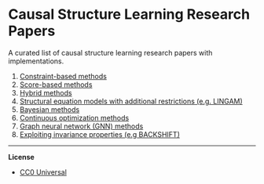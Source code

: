 # Causal Structure Learning Research Papers

A curated list of causal structure learning research papers with implementations.


1. [Constraint-based methods](https://github.com/fritzbayer/Causal-Discovery-Research-Papers/blob/master/chapters/constraint-based.md)  
2. [Score-based methods](https://github.com/fritzbayer/Causal-Discovery-Research-Papers/blob/master/chapters/score-based.md)  
3. [Hybrid methods](https://github.com/fritzbayer/Causal-Discovery-Research-Papers/blob/master/chapters/hybrid.md)  
4. [Structural equation models with additional restrictions (e.g. LINGAM)](https://github.com/fritzbayer/Causal-Discovery-Research-Papers/blob/master/chapters/additional-restrictions.md)  
5. [Bayesian methods](https://github.com/fritzbayer/Causal-Discovery-Research-Papers/blob/master/chapters/bayesian-methods.md)
6. [Continuous optimization methods](https://github.com/fritzbayer/Causal-Discovery-Research-Papers/blob/master/chapters/continuous-optimization-methods.md)  
7. [Graph neural network (GNN) methods](https://github.com/fritzbayer/Causal-Discovery-Research-Papers/blob/master/chapters/GNN-methods.md)
7. [Exploiting invariance properties (e.g BACKSHIFT)](https://github.com/fritzbayer/Causal-Discovery-Research-Papers/blob/master/chapters/backshift.md)

--------------

**License**

- [CC0 Universal](https://github.com/fritzbayer/Causal-Discovery-Research-Papers/blob/master/LICENSE)